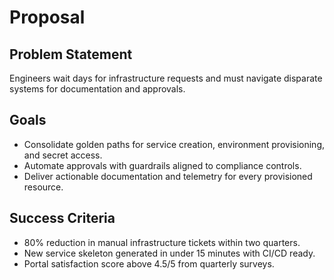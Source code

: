 # Proposal

## Problem Statement
Engineers wait days for infrastructure requests and must navigate disparate systems for documentation and approvals.

## Goals
- Consolidate golden paths for service creation, environment provisioning, and secret access.
- Automate approvals with guardrails aligned to compliance controls.
- Deliver actionable documentation and telemetry for every provisioned resource.

## Success Criteria
- 80% reduction in manual infrastructure tickets within two quarters.
- New service skeleton generated in under 15 minutes with CI/CD ready.
- Portal satisfaction score above 4.5/5 from quarterly surveys.
